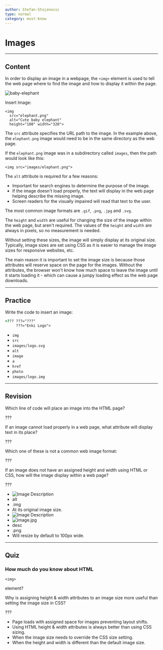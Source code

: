```yaml
---
author: Stefan-Stojanovic
type: normal
category: must-know
---
```


# Images


---

## Content

In order to display an image in a webpage, the `<img>` element is used to tell the web page where to find the image and how to display it within the page.

![baby-elephant](https://img.enkipro.com/b79c0aacddcb4ab21ca44fb790a40675.png)

Insert Image: 

```plain-text
<img
  src="elephant.png"
  alt="Cute baby elephant"
  height="180" width="320">
```

The `src` attribute specifies the URL path to the image. In the example above, the `elephant.png` image would need to be in the same directory as the web page. 

If the `elephant.png` image was in a subdirectory called `images`, then the path would look like this: 

```plain-text
<img src="images/elephant.png">
```

The `alt` attribute is required for a few reasons: 

- Important for search engines to determine the purpose of the image.
- If the image doesn't load properly, the text will display in the web page helping describe the missing image.
- Screen readers for the visually impaired will read that text to the user. 

The most common image formats are `.gif`, `.png`, `.jpg` and `.svg`.

The `height` and `width` are useful for changing the size of the image within the web page, but aren't required. The values of the `height` and `width` are always in pixels, so no measurement is needed.

Without setting these sizes, the image will simply display at its original size. Typically, image sizes are set using CSS as it is easier to manage the image sizes for responsive websites, etc. 

The main reason it is important to set the image size is because those attributes will reserve space on the page for the images. Without the attributes, the browser won't know how much space to leave the image until it starts loading it - which can cause a jumpy loading effect as the web page downloads.


---

## Practice

Write the code to insert an image:

```html
<??? ???="???" 
     ???="Enki Logo">
```

- `img`
- `src`
- `images/logo.svg`
- `alt`
- `image`
- `a`
- `href`
- `photo`
- `images/logo.img`


---

## Revision

Which line of code will place an image into the HTML page?

???

If an image cannot load properly in a web page, what attribute will display text in its place?

???

Which one of these is not a common web image format:

???

If an image does not have an assigned height and width using HTML or CSS, how will the image display within a web page?

???

- <img src="image.jpg" alt="Image Description">
- alt
- .img
- At its original image size.
- <image src="image.jpg" alt="Image Description">
- <img alt="image.jpg" src="Image Description">
- desc
- .png
- Will resize by default to 100px wide.


---

## Quiz

### How much do you know about HTML 

`<img>`

 element?


Why is assigning height & width attributes to an image size more useful than setting the image size in CSS?

???

- Page loads with assigned space for images preventing layout shifts.
- Using HTML height & width attributes is always better than using CSS sizing.
- When the image size needs to override the CSS size setting.
- When the height and width is different than the default image size.
